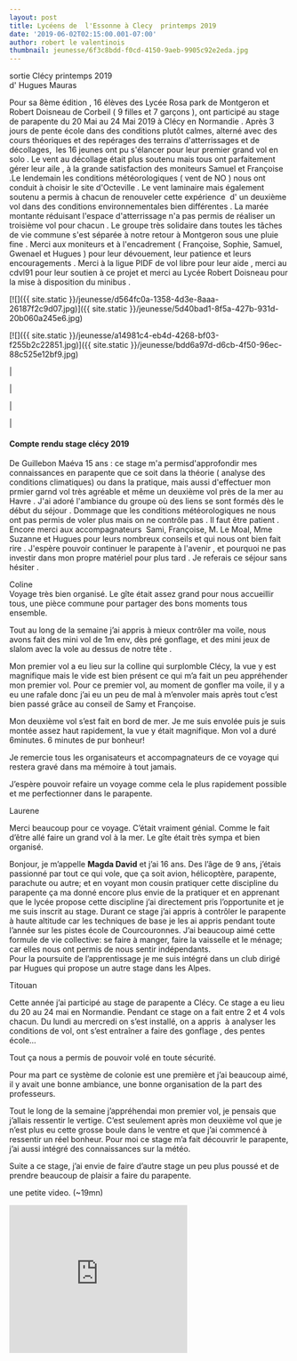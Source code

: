 ```yaml
---
layout: post
title: Lycéens de  l'Essonne à Clecy  printemps 2019
date: '2019-06-02T02:15:00.001-07:00'
author: robert le valentinois
thumbnail: jeunesse/6f3c8bdd-f0cd-4150-9aeb-9905c92e2eda.jpg
---
```

sortie Clécy printemps 2019  
d' Hugues Mauras

 Pour sa 8ème édition , 16 élèves des Lycée Rosa park de Montgeron et Robert Doisneau de Corbeil ( 9 filles et 7 garçons ), ont participé au stage de parapente du 20 Mai au 24 Mai 2019 à Clécy en Normandie . Après 3 jours de pente école dans des conditions plutôt calmes, alterné avec des cours théoriques et des repérages des terrains d'atterrissages et de décollages,&nbsp; les 16 jeunes ont pu s'élancer pour leur premier grand vol en solo . Le vent au décollage était plus soutenu mais tous ont parfaitement gérer leur aile , à la grande satisfaction des moniteurs Samuel et Françoise .Le lendemain les conditions météorologiques ( vent de NO ) nous ont conduit à choisir le site d'Octeville . Le vent laminaire mais également soutenu a permis à chacun de renouveler cette expérience&nbsp; d' un deuxième vol dans des conditions environnementales bien différentes . La marée montante réduisant l'espace d'atterrissage n'a pas permis de réaliser un troisième vol pour chacun . Le groupe très solidaire dans toutes les tâches de vie commune s'est séparée à notre retour à Montgeron sous une pluie fine . Merci aux moniteurs et à l'encadrement ( Françoise, Sophie, Samuel, Gwenael et Hugues ) pour leur dévouement, leur patience et leurs encouragements . Merci à la ligue PIDF de vol libre pour leur aide , merci au cdvl91 pour leur soutien à ce projet et merci au Lycée Robert Doisneau pour la mise à disposition du minibus .&nbsp;

[![]({{ site.static }}/jeunesse/d564fc0a-1358-4d3e-8aaa-26187f2c9d07.jpg)]({{ site.static }}/jeunesse/5d40bad1-8f5a-427b-931d-20b060a245e6.jpg)

[![]({{ site.static }}/jeunesse/a14981c4-eb4d-4268-bf03-f255b2c22851.jpg)]({{ site.static }}/jeunesse/bdd6a97d-d6cb-4f50-96ec-88c525e12bf9.jpg)

| 

| 
  

 |

 |

#### Compte rendu stage clécy 2019

  

 De Guillebon Maéva 15 ans&nbsp;: ce stage m'a permisd'approfondir mes connaissances en parapente que ce soit dans la théorie ( analyse des conditions climatiques) ou dans la pratique, mais aussi d'effectuer mon prmier garnd vol très agréable et même un deuxième vol près de la mer au Havre . J'ai adoré l'ambiance du groupe où des liens se sont formés dès le début du séjour . Dommage que les conditions météorologiques ne nous ont pas permis de voler plus mais on ne contrôle pas . Il faut être patient . Encore merci aux accompagnateurs&nbsp; Sami, Françoise, M. Le Moal, Mme Suzanne et Hugues pour leurs nombreux conseils et qui nous ont bien fait rire . J'espère pouvoir continuer le parapente à l'avenir , et pourquoi ne pas investir dans mon propre matériel pour plus tard . Je referais ce séjour sans hésiter .

  

 Coline  
 Voyage très bien organisé. Le gîte était assez grand pour nous accueillir tous, une pièce commune pour partager des bons moments tous ensemble.&nbsp;

Tout au long de la semaine j’ai appris à mieux contrôler ma voile, nous avons fait des mini vol de 1m env, dès pré gonflage, et des mini jeux de slalom avec la vole au dessus de notre tête .&nbsp;

Mon premier vol a eu lieu sur la colline qui surplomble Clécy, la vue y est magnifique mais le vide est bien présent ce qui m’a fait un peu appréhender mon premier vol. Pour ce premier vol, au moment de gonfler ma voile, il y a eu une rafale donc j’ai eu un peu de mal à m’envoler mais après tout c’est bien passé grâce au conseil de Samy et Françoise.&nbsp;

Mon deuxième vol s’est fait en bord de mer. Je me suis envolée puis je suis montée assez haut rapidement, la vue y était magnifique. Mon vol a duré 6minutes. 6 minutes de pur bonheur!

Je remercie tous les organisateurs et accompagnateurs de ce voyage qui restera gravé dans ma mémoire à tout jamais.&nbsp;

J’espère pouvoir refaire un voyage comme cela le plus rapidement possible et me perfectionner dans le parapente.&nbsp;

  

 Laurene

 Merci beaucoup pour ce voyage. C’était vraiment génial. Comme le fait d’être allé faire un grand vol à la mer. Le gîte était très sympa et bien organisé.

  

Bonjour, je m’appelle **Magda David** et j’ai 16 ans. Des l’âge de 9 ans, j’étais passionné par tout ce qui vole, que ça soit avion, hélicoptère, parapente, parachute ou autre; et en voyant mon cousin pratiquer cette discipline du parapente ça ma donné encore plus envie de la pratiquer et en apprenant que le lycée propose cette discipline j’ai directement pris l’opportunite et je me suis inscrit au stage. Durant ce stage j’ai appris à contrôler le parapente à haute altitude car les techniques de base je les ai appris pendant toute l’année sur les pistes école de Courcouronnes. J’ai beaucoup aimé cette formule de vie collective: se faire à manger, faire la vaisselle et le ménage; car elles nous ont permis de nous sentir indépendants.&nbsp;  
Pour la poursuite de l’apprentissage je me suis intégré dans un club dirigé par Hugues qui propose un autre stage dans les Alpes.

  

 Titouan

 Cette année j’ai participé au stage de parapente a Clécy. Ce stage a eu lieu du 20 au 24 mai en Normandie. Pendant ce stage on a fait entre 2 et 4 vols chacun. Du lundi au mercredi on s’est installé, on a appris&nbsp; à analyser les conditions de vol, ont s’est entraîner a faire des gonflage , des pentes école…

 Tout ça nous a permis de pouvoir volé en toute sécurité.

 Pour ma part ce système de colonie est une première et j’ai beaucoup aimé, il y avait une bonne ambiance, une bonne organisation de la part des professeurs.

 Tout le long de la semaine j’appréhendai mon premier vol, je pensais que j’allais ressentir le vertige. C’est seulement après mon deuxième vol que je n’est plus eu cette grosse boule dans le ventre et que j’ai commencé à ressentir un réel bonheur. Pour moi ce stage m’a fait découvrir le parapente, j’ai aussi intégré des connaissances sur la météo.

 Suite a ce stage, j’ai envie de faire d’autre stage un peu plus poussé et de prendre beaucoup de plaisir a faire du parapente.
&nbsp;  
  
une petite video. (~19mn)  

  

  

<iframe allowfullscreen class="YOUTUBE-iframe-video" data-thumbnail-src="https://i.ytimg.com/vi/fNTMzW3CV2c/0.jpg" frameborder="0" height="266" src="https://www.youtube.com/embed/fNTMzW3CV2c?feature=player_embedded" width="320"></iframe>
  
  
